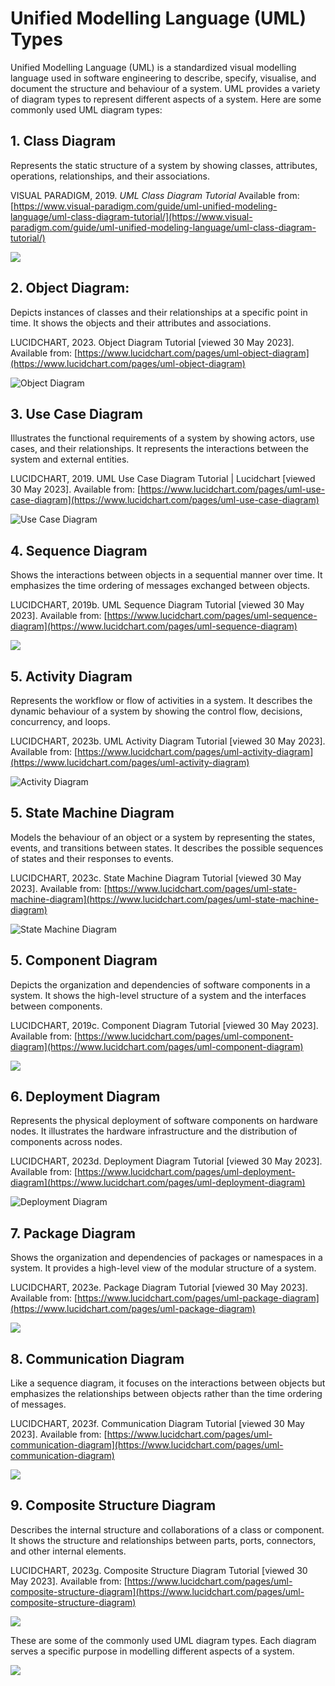 # Unified Modelling Language (UML) Types

 Unified Modelling Language (UML) is a standardized visual modelling language used in software engineering to describe, specify, visualise, and document the structure and behaviour of a system. UML provides a variety of diagram types to represent different aspects of a system. Here are some commonly used UML diagram types:

## 1. Class Diagram

Represents the static structure of a system by showing classes, attributes, operations, relationships, and their associations.

VISUAL PARADIGM, 2019. _UML Class Diagram Tutorial_ Available from: [https://www.visual-paradigm.com/guide/uml-unified-modeling-language/uml-class-diagram-tutorial/](https://www.visual-paradigm.com/guide/uml-unified-modeling-language/uml-class-diagram-tutorial/)

![](img/RackMultipart20230530-1-j4g4vj_html_7d4f98c9299256ef.png)

## 2. Object Diagram: 

Depicts instances of classes and their relationships at a specific point in time. It shows the objects and their attributes and associations.

LUCIDCHART, 2023. Object Diagram Tutorial [viewed 30 May 2023]. Available from: [https://www.lucidchart.com/pages/uml-object-diagram](https://www.lucidchart.com/pages/uml-object-diagram)

![Object Diagram](img/Object-Diagram-Example-3-700x350@2x.png)


## 3. Use Case Diagram

Illustrates the functional requirements of a system by showing actors, use cases, and their relationships. It represents the interactions between the system and external entities.

 LUCIDCHART, 2019. UML Use Case Diagram Tutorial | Lucidchart [viewed 30 May 2023]. Available from: [https://www.lucidchart.com/pages/uml-use-case-diagram](https://www.lucidchart.com/pages/uml-use-case-diagram)

![Use Case Diagram](img/UML_use_case_example1-750x731.png)

## 4. Sequence Diagram

Shows the interactions between objects in a sequential manner over time. It emphasizes the time ordering of messages exchanged between objects.

 LUCIDCHART, 2019b. UML Sequence Diagram Tutorial [viewed 30 May 2023]. Available from: [https://www.lucidchart.com/pages/uml-sequence-diagram](https://www.lucidchart.com/pages/uml-sequence-diagram)

 ![](img/sequence_diagram_atm_example-800x1292.png)

## 5. Activity Diagram

Represents the workflow or flow of activities in a system. It describes the dynamic behaviour of a system by showing the control flow, decisions, concurrency, and loops.

 LUCIDCHART, 2023b. UML Activity Diagram Tutorial [viewed 30 May 2023]. Available from: [https://www.lucidchart.com/pages/uml-activity-diagram](https://www.lucidchart.com/pages/uml-activity-diagram)

![Activity Diagram](img/activity-diagram-for-login-UML-650x797.png)

## 5. State Machine Diagram

Models the behaviour of an object or a system by representing the states, events, and transitions between states. It describes the possible sequences of states and their responses to events.

 LUCIDCHART, 2023c. State Machine Diagram Tutorial [viewed 30 May 2023]. Available from: [https://www.lucidchart.com/pages/uml-state-machine-diagram](https://www.lucidchart.com/pages/uml-state-machine-diagram)

 ![State Machine Diagram](img/state-diagram-525x626@2x.jpeg)

## 5. Component Diagram

Depicts the organization and dependencies of software components in a system. It shows the high-level structure of a system and the interfaces between components.

 LUCIDCHART, 2019c. Component Diagram Tutorial [viewed 30 May 2023]. Available from: [https://www.lucidchart.com/pages/uml-component-diagram](https://www.lucidchart.com/pages/uml-component-diagram)

![](img/component_diagram_ATM_system-843x746.png)

## 6. Deployment Diagram

Represents the physical deployment of software components on hardware nodes. It illustrates the hardware infrastructure and the distribution of components across nodes.

LUCIDCHART, 2023d. Deployment Diagram Tutorial [viewed 30 May 2023]. Available from: [https://www.lucidchart.com/pages/uml-deployment-diagram](https://www.lucidchart.com/pages/uml-deployment-diagram)

 ![Deployment Diagram](img/deployment-diagram-example-700x412@2x.jpeg)

## 7. Package Diagram

Shows the organization and dependencies of packages or namespaces in a system. It provides a high-level view of the modular structure of a system.

 LUCIDCHART, 2023e. Package Diagram Tutorial [viewed 30 May 2023]. Available from: [https://www.lucidchart.com/pages/uml-package-diagram](https://www.lucidchart.com/pages/uml-package-diagram)

 ![](RackMultipart20230530-1-j4g4vj_html_9e64ab5fb610a701.png)

## 8. Communication Diagram

Like a sequence diagram, it focuses on the interactions between objects but emphasizes the relationships between objects rather than the time ordering of messages.

 LUCIDCHART, 2023f. Communication Diagram Tutorial [viewed 30 May 2023]. Available from: [https://www.lucidchart.com/pages/uml-communication-diagram](https://www.lucidchart.com/pages/uml-communication-diagram)

![](RackMultipart20230530-1-j4g4vj_html_9a53a5cc31532292.jpg)

## 9. Composite Structure Diagram

Describes the internal structure and collaborations of a class or component. It shows the structure and relationships between parts, ports, connectors, and other internal elements.

 LUCIDCHART, 2023g. Composite Structure Diagram Tutorial [viewed 30 May 2023]. Available from: [https://www.lucidchart.com/pages/uml-composite-structure-diagram](https://www.lucidchart.com/pages/uml-composite-structure-diagram)

![](../UML_2023/img/UML-Composite-Structure-Diagram%402x.png)

These are some of the commonly used UML diagram types. Each diagram serves a specific purpose in modelling different aspects of a system.


[![](https://mermaid.ink/img/pako:eNptkslOwzAQhl8l8glEF5pAl4gLoq3EoafeUCQ0sSeJVS_FC1UpfXec0IYu-OKZb_yPxzPeEaoZkpRQAdZOOZQGZKaisJ4VlyCip-9uN5p6urqmc26ra_qGuYEznEZ3XLkISrzES2e4KqMSFUNzGqwldgEymDe3FwEJDo-wKbspb_cLojZpjrB60UKbNmA3XB6Fwf3wQFdHf3-ar35Ym69b1275F76qOaJrMQU1A_evvmnBX0G51iLi9n3DBWuh8arVkg6RaCRwFibR6DLiKpSYkTSYDAvwwmUkU_VR8E4vt4qS1BmPHeLXLHTkMLtzOGPcaUPSAoQNUGgIfSbpjrjtup56ya0LGalWBS9r7o0IuHJubdN-vw73Su4qn_eoln3LWQXGVZ-TYX8YD8cQJzgcJfCYJIzmg8m4iB8GBRvdD2Ig-32HYHP_4vDF6m3_A4gUwp0?type=png)](https://mermaid.live/edit#pako:eNptkslOwzAQhl8l8glEF5pAl4gLoq3EoafeUCQ0sSeJVS_FC1UpfXec0IYu-OKZb_yPxzPeEaoZkpRQAdZOOZQGZKaisJ4VlyCip-9uN5p6urqmc26ra_qGuYEznEZ3XLkISrzES2e4KqMSFUNzGqwldgEymDe3FwEJDo-wKbspb_cLojZpjrB60UKbNmA3XB6Fwf3wQFdHf3-ar35Ym69b1275F76qOaJrMQU1A_evvmnBX0G51iLi9n3DBWuh8arVkg6RaCRwFibR6DLiKpSYkTSYDAvwwmUkU_VR8E4vt4qS1BmPHeLXLHTkMLtzOGPcaUPSAoQNUGgIfSbpjrjtup56ya0LGalWBS9r7o0IuHJubdN-vw73Su4qn_eoln3LWQXGVZ-TYX8YD8cQJzgcJfCYJIzmg8m4iB8GBRvdD2Ig-32HYHP_4vDF6m3_A4gUwp0)

